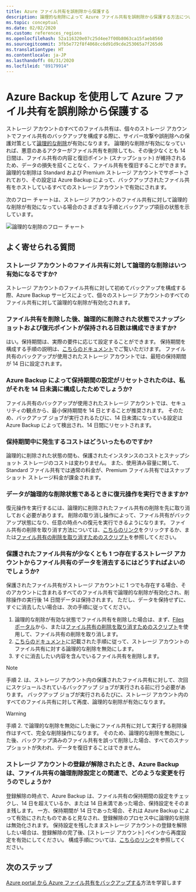 ```yaml
---
title: Azure ファイル共有を誤削除から保護する
description: 論理的な削除によって Azure ファイル共有を誤削除から保護する方法について説明します。
ms.topic: conceptual
ms.date: 02/02/2020
ms.custom: references_regions
ms.openlocfilehash: 52a116320e07c25d4ee7f00b8063ca15faeb8560
ms.sourcegitcommit: 3fb5e772f8f4068cc6d91d9cde253065a7f265d6
ms.translationtype: HT
ms.contentlocale: ja-JP
ms.lasthandoff: 08/31/2020
ms.locfileid: "89179914"
---
```

# <a name="accidental-delete-protection-for-azure-file-shares-using-azure-backup"></a>Azure Backup を使用して Azure ファイル共有を誤削除から保護する

ストレージ アカウントのすべてのファイル共有は、個々のストレージ アカウントでファイル共有のバックアップを構成する際に、サイバー攻撃や誤削除への保護対策として[論理的な削除](../storage/files/storage-files-prevent-file-share-deletion.md)が有効になります。 論理的な削除が有効になっていれば、悪意のあるアクターがファイル共有を削除しても、その後少なくとも 14 日間は、ファイル共有の内容と復旧ポイント (スナップショット) が維持されるため、データの損失を招くことなく、ファイル共有を復旧することができます。  論理的な削除は Standard および Premium ストレージ アカウントでサポートされており、その設定は Azure Backup によって、バックアップされたファイル共有をホストしているすべてのストレージ アカウントで有効にされます。

次のフロー チャートは、ストレージ アカウントのファイル共有に対して論理的な削除が有効になっている場合のさまざまな手順とバックアップ項目の状態を示しています。

 ![論理的な削除のフロー チャート](./media/soft-delete-afs/soft-delete-flow-chart.png)

## <a name="frequently-asked-questions"></a>よく寄せられる質問

### <a name="when-will-soft-delete-be-enabled-for-file-shares-in-my-storage-account"></a>ストレージ アカウントのファイル共有に対して論理的な削除はいつ有効になるですか?

ストレージ アカウントのファイル共有に対して初めてバックアップを構成する際、Azure Backup サービスによって、個々のストレージ アカウントのすべてのファイル共有に対して論理的な削除が有効化されます。

### <a name="can-i-configure-the-number-of-days-for-which-my-snapshots-and-restore-points-will-be-retained-in-soft-deleted-state-after-i-delete-the-file-share"></a>ファイル共有を削除した後、論理的に削除された状態でスナップショットおよび復元ポイントが保持される日数は構成できますか?

はい。保持期間は、実際の要件に応じて設定することができます。 保持期間を構成する手順の説明は、[こちらのドキュメント](../storage/files/storage-files-enable-soft-delete.md?tabs=azure-portal)でご覧いただけます。 ファイル共有のバックアップが使用されたストレージ アカウントでは、最短の保持期間が 14 日に設定されます。

### <a name="does-azure-backup-reset-my-retention-setting-because-i-configured-it-to-less-than-14-days"></a>Azure Backup によって保持期間の設定がリセットされたのは、私がそれを 14 日未満に構成したためでしょうか?

ファイル共有のバックアップが使用されたストレージ アカウントでは、セキュリティの観点から、最小保持期間を 14 日とすることが推奨されます。 そのため、バックアップ ジョブが実行されるたびに、14 日未満になっている設定は Azure Backup によって検出され、14 日間にリセットされます。

### <a name="what-is-the-cost-incurred-during-the-retention-period"></a>保持期間中に発生するコストはどういったものですか?

論理的に削除された状態の間も、保護されたインスタンスのコストとスナップショット ストレージのコストは変わりません。  また、使用済み容量に関して、Standard ファイル共有では通常の料金が、Premium ファイル共有ではスナップショット ストレージ料金が課金されます。

### <a name="can-i-perform-a-restore-operation-when-my-data-is-in-soft-deleted-state"></a>データが論理的な削除状態であるときに復元操作を実行できますか?

復元操作を実行するには、論理的に削除されたファイル共有の削除を先に取り消しておく必要があります。 削除の取り消し操作によって、ファイル共有がバックアップ状態になり、任意の時点への復元を実行できるようになります。 ファイル共有の削除を取り消す方法については、[こちらのリンク](../storage/files/storage-files-enable-soft-delete.md?tabs=azure-portal#restore-soft-deleted-file-share)をクリックするか、または[ファイル共有の削除を取り消すためのスクリプト](./scripts/backup-powershell-script-undelete-file-share.md)を参照してください。

### <a name="how-can-i-purge-the-data-of-a-file-share-in-a-storage-account-that-has-at-least-one-protected-file-share"></a>保護されたファイル共有が少なくとも 1 つ存在するストレージ アカウントからファイル共有のデータを消去するにはどうすればよいのでしょうか?

保護されたファイル共有がストレージ アカウントに 1 つでも存在する場合、そのアカウントに含まれるすべてのファイル共有で論理的な削除が有効化され、削除操作の実行後 14 日間データは保持されます。 ただし、データを保持せずに、すぐに消去したい場合は、次の手順に従ってください。

1. 論理的な削除が有効な状態でファイル共有を削除した場合は、まず、[Files ポータル](../storage/files/storage-files-enable-soft-delete.md?tabs=azure-portal#restore-soft-deleted-file-share)から、または[ファイル共有の削除を取り消すためのスクリプト](./scripts/backup-powershell-script-undelete-file-share.md)を使用して、ファイル共有の削除を取り消します。
2. [こちらのドキュメント](../storage/files/storage-files-enable-soft-delete.md?tabs=azure-portal#disable-soft-delete)に記載された手順に従って、ストレージ アカウントのファイル共有に対する論理的な削除を無効にします。
3. すぐに消去したい内容を含んでいるファイル共有を削除します。

>[!NOTE]
>手順 2. は、ストレージ アカウント内の保護されたファイル共有に対して、次回にスケジュールされているバックアップ ジョブが実行される前に行う必要があります。 バックアップ ジョブが実行されるたびに、ストレージ アカウント内のすべてのファイル共有に対して再度、論理的な削除が有効になります。

>[!WARNING]
>手順 2. で論理的な削除を無効にした後にファイル共有に対して実行する削除操作はすべて、完全な削除操作になります。 そのため、論理的な削除を無効にした後、バックアップ済みのファイル共有を誤って削除した場合、すべてのスナップショットが失われ、データを復旧することはできません。

### <a name="in-the-context-of-a-file-shares-soft-delete-setting-what-changes-does-azure-backup-do-when-i-unregister-a-storage-account"></a>ストレージ アカウントの登録が解除されたとき、Azure Backup は、ファイル共有の論理削除設定との関連で、どのような変更を行うのでしょうか?

登録解除の時点で、Azure Backup は、ファイル共有の保持期間の設定をチェックし、14 日を超えているか、または 14 日未満であった場合、保持設定をそのまま残します。 一方、保持期間が 14 日であった場合、それは Azure Backup によって有効にされたものであると見なされ、登録解除のプロセス中に論理的な削除は無効化されます。 保持設定を残したままストレージ アカウントの登録を解除したい場合は、登録解除の完了後、[ストレージ アカウント] ペインから再度設定を有効にしてください。 構成手順については、[こちらのリンク](../storage/files/storage-files-enable-soft-delete.md?tabs=azure-portal#restore-soft-deleted-file-share)を参照してください。

## <a name="next-steps"></a>次のステップ

[Azure portal から Azure ファイル共有をバックアップする](backup-afs.md)方法を学習します
